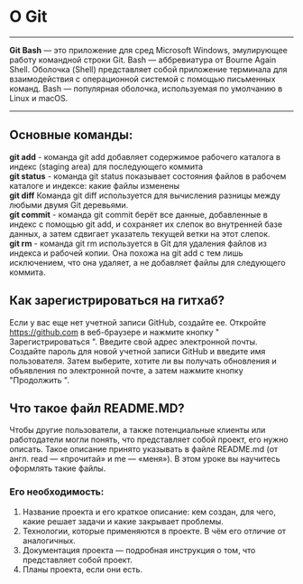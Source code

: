# О Git
- - -
**Git Bash** — это приложение для сред Microsoft Windows, эмулирующее работу командной строки Git. Bash — аббревиатура от Bourne Again Shell. Оболочка (Shell) представляет собой приложение терминала для взаимодействия с операционной системой с помощью письменных команд. Bash — популярная оболочка, используемая по умолчанию в Linux и macOS.
- - -

## Основные команды:

**git add** - 
команда git add добавляет содержимое рабочего каталога в индекс (staging area) для последующего коммита <br>
**git status** - 
команда git status показывает состояния файлов в рабочем каталоге и индексе: какие файлы изменены <br>
**git diff**
Команда git diff используется для вычисления разницы между любыми двумя Git деревьями.<br>
**git commit** -
команда git commit берёт все данные, добавленные в индекс с помощью git add, и сохраняет их слепок во внутренней базе данных, а затем сдвигает указатель текущей ветки на этот слепок.<br>
**git rm** - 
команда git rm используется в Git для удаления файлов из индекса и рабочей копии. Она похожа на git add с тем лишь исключением, что она удаляет, а не добавляет файлы для следующего коммита. <br>

## Как зарегистрироваться на гитхаб?

Если у вас еще нет учетной записи GitHub, создайте ее. Откройте https://github.com в веб-браузере и нажмите кнопку " Зарегистрироваться ". Введите свой адрес электронной почты. Создайте пароль для новой учетной записи GitHub и введите имя пользователя. Затем выберите, хотите ли вы получать обновления и объявления по электронной почте, а затем нажмите кнопку "Продолжить ". <br>

## Что такое файл README.MD?
Чтобы другие пользователи, а также потенциальные клиенты или работодатели могли понять, что представляет собой проект, его нужно описать. Такое описание принято указывать в файле README.md (от англ. read — «прочитай» и me — «меня»). В этом уроке вы научитесь оформлять такие файлы. <br>
### Его необходимость:
1. Название проекта и его краткое описание: кем создан, для чего, какие решает задачи и какие закрывает проблемы. <br>
2. Технологии, которые применяются в проекте. В чём его отличие от аналогичных.<br>
3. Документация проекта — подробная инструкция о том, что представляет собой проект. <br>
4. Планы проекта, если они есть.
